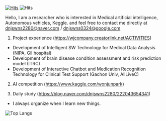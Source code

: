 [![Hits](https://hits.seeyoufarm.com/api/count/incr/badge.svg?url=https://github.com/WonJunPark)](https://hits.seeyoufarm.com) ![Hits](https://img.shields.io/github/followers/WonJunPark?label=Follow)

Hello, I am a researcher who is interested in Medical artificial intelligence, Autonomous vehicles, Keggle.
and feel free to contact me directly at dnjswns2280@naver.com / dnjswns0324@google.com

1. Project experience (https://wjcompany.creatorlink.net/ACTIVITIES)
- Development of Intelligent SW Technology for Medical Data Analysis (NIPA, Gil hospital)
- Development of brain disease condition assessment and risk prediction model (ITRC)
- Development of Interactive Chatbot and Medication Recognition Technology for Clinical Test Support (Gachon Univ, AllLiveC)

2. AI competition (https://www.kaggle.com/wonjunpark)

3. Daily study (https://blog.naver.com/dnjswns2280/222043654341)
- I always organize when I learn new things.

![Top Langs](https://github-readme-stats.vercel.app/api/top-langs/?username=WonJunPark&layout=compact)
